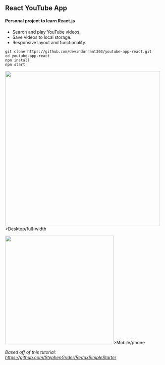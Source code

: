## React YouTube App

#### Personal project to learn React.js


- Search and play YouTube videos.
- Save videos to local storage.
- Responsive layout and functionality.

```
git clone https://github.com/devindurrant303/youtube-app-react.git
cd youtube-app-react
npm install
npm start
```

<img src="https://cloud.githubusercontent.com/assets/26286658/25398619/ee597b80-29a9-11e7-8cc7-5fc0bad01c54.JPG" alt="" width="500" />>Desktop/full-width


<img src="https://cloud.githubusercontent.com/assets/26286658/25241273/a31f29bc-25b2-11e7-8a6a-804f318b1d55.JPG" alt="" width="350" />>Mobile/phone

*Based off of this tutorial: https://github.com/StephenGrider/ReduxSimpleStarter*

